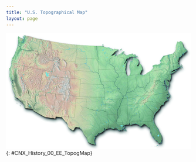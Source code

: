```yaml
---
title: "U.S. Topographical Map"
layout: page
---
```



 ![A map of the 48 contiguous states of the United States shows the physical surface shape and features of the land.](../resources/CNX_History_00_EE_TopogMap.jpg ""){: #CNX_History_00_EE_TopogMap}


